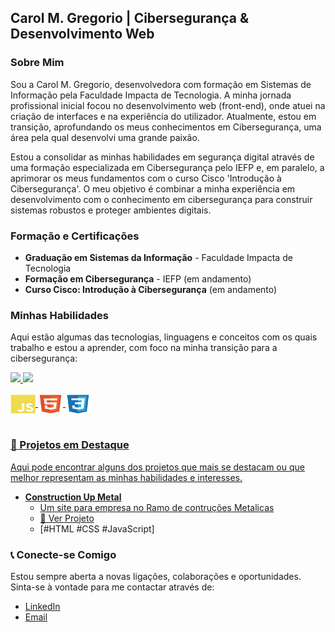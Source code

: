 ## Carol M. Gregorio | Cibersegurança & Desenvolvimento Web

### Sobre Mim

Sou a Carol M. Gregorio, desenvolvedora com formação em Sistemas de Informação pela Faculdade Impacta de Tecnologia. A minha jornada profissional inicial focou no desenvolvimento web (front-end), onde atuei na criação de interfaces e na experiência do utilizador. Atualmente, estou em transição, aprofundando os meus conhecimentos em Cibersegurança, uma área pela qual desenvolvi uma grande paixão.

Estou a consolidar as minhas habilidades em segurança digital através de uma formação especializada em Cibersegurança pelo IEFP e, em paralelo, a aprimorar os meus fundamentos com o curso Cisco 'Introdução à Cibersegurança'. O meu objetivo é combinar a minha experiência em desenvolvimento com o conhecimento em cibersegurança para construir sistemas robustos e proteger ambientes digitais.

### Formação e Certificações

* **Graduação em Sistemas da Informação** - Faculdade Impacta de Tecnologia
* **Formação em Cibersegurança** - IEFP (em andamento)
* **Curso Cisco: Introdução à Cibersegurança**  (em andamento)

### Minhas Habilidades

Aqui estão algumas das tecnologias, linguagens e conceitos com os quais trabalho e estou a aprender, com foco na minha transição para a cibersegurança:

 <div>
   <a href="https://github.com/carol-m-gregorio">
   <img height="180em" src="https://github-readme-stats.vercel.app/api?username=carol-m-gregorio&show_icons=true&theme=tokyonight&include_all_commits=true&count_private=true"/>
   <img height="180em" src="https://github-readme-stats.vercel.app/api/top-langs/?username=carol-m-gregorio&layout=compact&langs_count=6&theme=tokyonight"/>
    
</div>
    
<div style="display: inline_block"><br>
  <img align="center" alt="Js" height="30" width="40" src="https://raw.githubusercontent.com/devicons/devicon/master/icons/javascript/javascript-plain.svg">
  <img align="center" alt="HTML" height="30" width="40" src="https://raw.githubusercontent.com/devicons/devicon/master/icons/html5/html5-original.svg">
  <img align="center" alt="CSS" height="30" width="40" src="https://raw.githubusercontent.com/devicons/devicon/master/icons/css3/css3-original.svg">
</div>
 
<br>

### 🧪 Projetos em Destaque

Aqui pode encontrar alguns dos projetos que mais se destacam ou que melhor representam as minhas habilidades e interesses.

* **Construction Up Metal**
    * Um site para empresa no Ramo de contruções Metalicas
    * [🔗 Ver Projeto]([https://github.com/Carol-M-Gregorio/NomeDoProjeto1](https://github.com/Carol-M-Gregorio/ConstructionUpMetal))
    * [#HTML #CSS #JavaScript]
 
      

### 📞 Conecte-se Comigo

Estou sempre aberta a novas ligações, colaborações e oportunidades. Sinta-se à vontade para me contactar através de:

* [LinkedIn](https://www.linkedin.com/in/carolina-m-gregorio/)
* [Email](mailto:carol.mgregorio@gmail.com)



 

